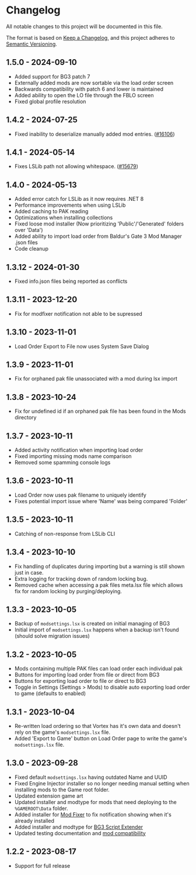 # Changelog

All notable changes to this project will be documented in this file.

The format is based on [Keep a Changelog](https://keepachangelog.com/en/1.0.0/),
and this project adheres to [Semantic Versioning](https://semver.org/spec/v2.0.0.html).

## 1.5.0 - 2024-09-10

- Added support for BG3 patch 7
- Externally added mods are now sortable via the load order screen
- Backwards compatibility with patch 6 and lower is maintained
- Added ability to open the LO file through the FBLO screen
- Fixed global profile resolution

## 1.4.2 - 2024-07-25

- Fixed inability to deserialize manually added mod entries. ([#16106](https://github.com/Nexus-Mods/Vortex/issues/16106))

## 1.4.1 - 2024-05-14

- Fixes LSLib path not allowing whitespace. ([#15679](https://github.com/Nexus-Mods/Vortex/issues/15679))

## 1.4.0 - 2024-05-13

- Added error catch for LSLib as it now requires .NET 8
- Performance improvements when using LSLib
- Added caching to PAK reading
- Optimizations when installing collections 
- Fixed loose mod installer (Now prioritizing 'Public'/'Generated' folders over 'Data')
- Added ability to import load order from Baldur's Gate 3 Mod Manager .json files
- Code cleanup

## 1.3.12 - 2024-01-30

- Fixed info.json files being reported as conflicts

## 1.3.11 - 2023-12-20

- Fix for modfixer notification not able to be supressed

## 1.3.10 - 2023-11-01

- Load Order Export to File now uses System Save Dialog 

## 1.3.9 - 2023-11-01

- Fix for orphaned pak file unassociated with a mod during lsx import

## 1.3.8 - 2023-10-24

- Fix for undefined id if an orphaned pak file has been found in the Mods directory

## 1.3.7 - 2023-10-11

- Added activity notification when importing load order
- Fixed importing missing mods name comparison
- Removed some spamming console logs   

## 1.3.6 - 2023-10-11

- Load Order now uses pak filename to uniquely identify
- Fixes potential import issue where 'Name' was being compared 'Folder'

## 1.3.5 - 2023-10-11

- Catching of non-response from LSLib CLI

## 1.3.4 - 2023-10-10

- Fix handling of duplicates during importing but a warning is still shown just in case.
- Extra logging for tracking down of random locking bug.
- Removed cache when accessing a pak files meta.lsx file which allows fix for random locking by purging/deploying.

## 1.3.3 - 2023-10-05

- Backup of `modsettings.lsx` is created on initial managing of BG3
- Initial import of `modsettings.lsx` happens when a backup isn't found (should solve migration issues) 

## 1.3.2 - 2023-10-05

- Mods containing multiple PAK files can load order each individual pak
- Buttons for importing load order from file or direct from BG3
- Buttons for exporting load order to file or direct to BG3
- Toggle in Settings (Settings > Mods) to disable auto exporting load order to game (defaults to enabled)

## 1.3.1 - 2023-10-04

- Re-written load ordering so that Vortex has it's own data and doesn't rely on the game's `modsettings.lsx` file.
- Added 'Export to Game' button on Load Order page to write the game's `modsettings.lsx` file.

## 1.3.0 - 2023-09-28

- Fixed default `modsettings.lsx` having outdated Name and UUID
- Fixed Engine Injector installer so no longer needing manual setting when installing mods to the Game root folder.
- Updated extension game art
- Updated installer and modtype for mods that need deploying to the `%GAMEROOT\Data` folder.
- Added installer for [Mod Fixer](https://www.nexusmods.com/baldursgate3/mods/141) to fix notification showing when it's already installed
- Added installer and modtype for [BG3 Script Extender](https://github.com/Norbyte/bg3se)
- Updated testing documentation and [mod compatibility](https://forums.nexusmods.com/index.php?/topic/13287213-baldurs-gate-3-mod-compatibility-megathread/)

## 1.2.2 - 2023-08-17

- Support for full release 